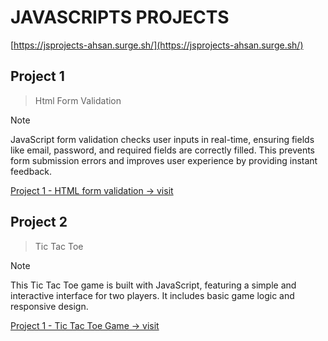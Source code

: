 # JAVASCRIPTS PROJECTS

[https://jsprojects-ahsan.surge.sh/](https://jsprojects-ahsan.surge.sh/)


## Project 1
> Html Form Validation

> [!NOTE]
> JavaScript form validation checks user inputs in real-time, ensuring fields like email, password, and required fields are correctly filled. This prevents form submission errors and improves user experience by providing instant feedback.

[Project 1 - HTML form validation -> visit](https://1jsproject-ahsan.surge.sh/)


## Project 2
> Tic Tac Toe

> [!NOTE]
> This Tic Tac Toe game is built with JavaScript, featuring a simple and interactive interface for two players. It includes basic game logic and responsive design.

[Project 1 - Tic Tac Toe Game  -> visit](https://2jsproject-ahsan.surge.sh/)

